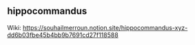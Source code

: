 ## hippocommandus

Wiki: https://souhailmerroun.notion.site/hippocommandus-xyz-dd6b03fbe45b4bb9b7691cd27f118588
